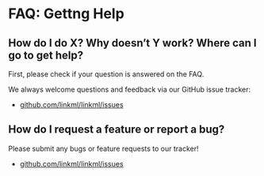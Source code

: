 # FAQ: Gettng Help

## How do I do X? Why doesn’t Y work? Where can I go to get help?

First, please check if your question is answered on the FAQ.

We always welcome questions and feedback via our GitHub issue tracker:

 * [github.com/linkml/linkml/issues](https://github.com/linkml/linkml/issues)

## How do I request a feature or report a bug?

Please submit any bugs or feature requests to our tracker!

 * [github.com/linkml/linkml/issues](https://github.com/linkml/linkml/issues)
